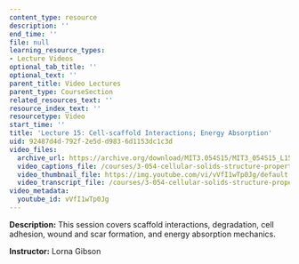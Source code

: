 ```yaml
---
content_type: resource
description: ''
end_time: ''
file: null
learning_resource_types:
- Lecture Videos
optional_tab_title: ''
optional_text: ''
parent_title: Video Lectures
parent_type: CourseSection
related_resources_text: ''
resource_index_text: ''
resourcetype: Video
start_time: ''
title: 'Lecture 15: Cell-scaffold Interactions; Energy Absorption'
uid: 92487d4d-792f-2e5d-d983-6d1153dc1c3d
video_files:
  archive_url: https://archive.org/download/MIT3.054S15/MIT3_054S15_L15_300k.mp4
  video_captions_file: /courses/3-054-cellular-solids-structure-properties-and-applications-spring-2015/5755e925a27751aab908e2c7df650114_vVfI1wTp0Jg.vtt
  video_thumbnail_file: https://img.youtube.com/vi/vVfI1wTp0Jg/default.jpg
  video_transcript_file: /courses/3-054-cellular-solids-structure-properties-and-applications-spring-2015/ac957121e5ab9d5d3ad12018f58341f1_vVfI1wTp0Jg.pdf
video_metadata:
  youtube_id: vVfI1wTp0Jg
---
```


**Description:** This session covers scaffold interactions, degradation, cell adhesion, wound and scar formation, and energy absorption mechanics.

**Instructor:** Lorna Gibson